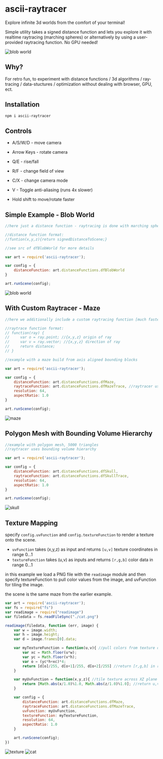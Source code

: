 # ascii-raytracer

Explore infinite 3d worlds from the comfort of your terminal!

Simple utility takes a signed distance function and lets you explore it with realtime raytracing (marching spheres) or alternatively by using a user-provided raytracing function. No GPU needed! 

![blob world](https://i.imgur.com/Ok0CE7M.gif)

## Why?

For retro fun, to experiment with distance functions / 3d algorithms / ray-tracing / data-stuctures / optimization without dealing with browser, GPU, ect.

## Installation

```sh
npm i ascii-raytracer
```

## Controls

- A/S/W/D - move camera

- Arrow Keys - rotate camera

- Q/E - rise/fall

- R/F - change field of view

- C/X - change camera mode 

- V - Toggle anti-aliasing (runs 4x slower)

- Hold shift to move/rotate faster 

## Simple Example - Blob World

```javascript
//here just a distance function - raytracing is done with marching spheres

//distance function format:
//funtion(x,y,z){return signedDistanceToScene;}

//see src of dfBlobWorld for more details

var art = require('ascii-raytracer');

var config = {
    distanceFunction: art.distanceFunctions.dfBlobWorld
}

art.runScene(config);
```

![blob world](https://i.imgur.com/lw0k06D.png)

## With Custom Raytracer - Maze

```javascript
//here we additionally include a custom raytracing function [much faster than naive marching spheres]

//raytrace function format:
// function(ray) { 
//     var o = ray.point; //{x,y,z} origin of ray
//     var v = ray.vector; //{x,y,z} direction of ray
//     return distance;
// }

//example with a maze build from axis aligned bounding blocks

var art = require('ascii-raytracer');

var config = {
    distanceFunction: art.distanceFunctions.dfMaze,
    raytraceFunction: art.distanceFunctions.dfMazeTrace, //raytracer uses RTree 
    resolution: 64,
    aspectRatio: 1.0
}

art.runScene(config);
```
![maze](https://i.imgur.com/ut7P0ZU.png)

## Polygon Mesh with Bounding Volume Hierarchy

```javascript
//example with polygon mesh, 5000 triangles
//raytracer uses bounding volume hierarchy 

var art = require('ascii-raytracer');

var config = {
    distanceFunction: art.distanceFunctions.dfSkull,
    raytraceFunction: art.distanceFunctions.dfSkullTrace,
    resolution: 64,
    aspectRatio: 1.0
}

art.runScene(config);
```
![skull](https://i.imgur.com/baZkxNd.png)

## Texture Mapping

specify `config.uvFunction` and `config.textureFunction` to render a texture onto the scene.

- `uvFunction` takes (x,y,z) as input and returns `[u,v]` texture coordinates in range 0...1
- `textureFunction` takes (u,v) as inputs and returns `[r,g,b]` color data in range 0...1

in this example we load a PNG file with the `readimage` module and then specify textureFunction to pull color values from the image, and uvFunction for tiling the image. 

the scene is the same maze from the earlier example. 

```javascript
var art = require('ascii-raytracer');
var fs = require("fs")
var readimage = require("readimage")
var filedata = fs.readFileSync("./cat.png")

readimage(filedata, function (err, image) {
    var w = image.width;
    var h = image.height;
    var d = image.frames[0].data;

    var myTextureFunction = function(u,v){ //pull colors from texture data
        var xc = Math.floor(u*w);
        var yc = Math.floor(v*h);
        var o = (yc*h+xc)*4;
        return [d[o]/255, d[o+1]/255, d[o+2]/255] //return [r,g,b] in range 0...1
    }

    var myUvFunction = function(x,y,z){ //tile texture across XZ plane
        return [Math.abs(x/1.0)%1.0, Math.abs(z/1.0)%1.0]; //return u,v coords
    }

    var config = {
        distanceFunction: art.distanceFunctions.dfMaze,
        raytraceFunction: art.distanceFunctions.dfMazeTrace,
        uvFunction: myUvFunction,
        textureFunction: myTextureFunction,
        resolution: 64,
        aspectRatio: 1.0
    }

    art.runScene(config);
})
```

![texture](https://i.imgur.com/jCrxgOf.png)
![cat](https://i.imgur.com/ZcAwO6R.png)

